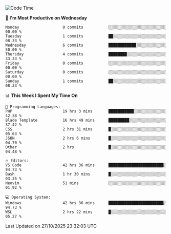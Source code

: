 <!--START_SECTION:waka-->
![Code Time](http://img.shields.io/badge/Code%20Time-6%2C207%20hrs%2011%20mins-blue)

📅 **I'm Most Productive on Wednesday** 

```text
Monday                   0 commits           ░░░░░░░░░░░░░░░░░░░░░░░░░   00.00 % 
Tuesday                  1 commits           ██░░░░░░░░░░░░░░░░░░░░░░░   08.33 % 
Wednesday                6 commits           ████████████░░░░░░░░░░░░░   50.00 % 
Thursday                 4 commits           ████████░░░░░░░░░░░░░░░░░   33.33 % 
Friday                   0 commits           ░░░░░░░░░░░░░░░░░░░░░░░░░   00.00 % 
Saturday                 0 commits           ░░░░░░░░░░░░░░░░░░░░░░░░░   00.00 % 
Sunday                   1 commits           ██░░░░░░░░░░░░░░░░░░░░░░░   08.33 % 
```


📊 **This Week I Spent My Time On** 

```text
💬 Programming Languages: 
PHP                      19 hrs 3 mins       ███████████░░░░░░░░░░░░░░   42.38 % 
Blade Template           16 hrs 49 mins      █████████░░░░░░░░░░░░░░░░   37.42 % 
CSS                      2 hrs 31 mins       █░░░░░░░░░░░░░░░░░░░░░░░░   05.63 % 
JSON                     2 hrs 6 mins        █░░░░░░░░░░░░░░░░░░░░░░░░   04.70 % 
Other                    2 hrs               █░░░░░░░░░░░░░░░░░░░░░░░░   04.48 % 

🔥 Editors: 
VS Code                  42 hrs 36 mins      ████████████████████████░   94.73 % 
Bash                     1 hr 30 mins        █░░░░░░░░░░░░░░░░░░░░░░░░   03.35 % 
Neovim                   51 mins             ░░░░░░░░░░░░░░░░░░░░░░░░░   01.92 % 

💻 Operating System: 
Windows                  42 hrs 36 mins      ████████████████████████░   94.73 % 
WSL                      2 hrs 22 mins       █░░░░░░░░░░░░░░░░░░░░░░░░   05.27 % 
```


 Last Updated on 27/10/2025 23:32:03 UTC
<!--END_SECTION:waka-->
